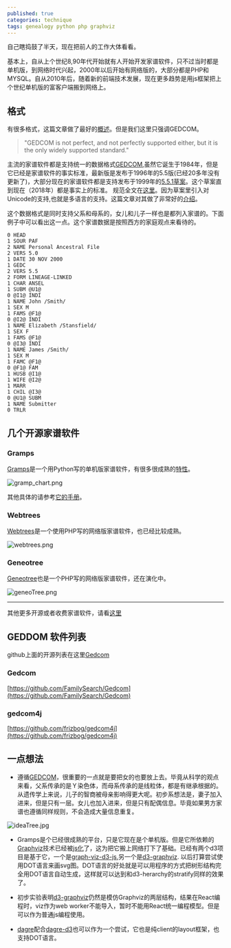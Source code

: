 ```yaml
---
published: true
categories: technique
tags: genealogy python php graphviz
---
```

自己瞎捣鼓了半天，现在把前人的工作大体看看。

基本上，自从上个世纪8,90年代开始就有人开始开发家谱软件，只不过当时都是单机版，到网络时代兴起，2000年以后开始有网络版的，大部分都是PHP和MYSQL。自从2010年后，随着新的前端技术发展，现在更多趋势是用js框架把上个世纪单机版的富客户端搬到网络上。

## 格式

有很多格式，这篇文章做了最好的[概述](https://www.tamurajones.net/GEDCOMAlternatives.xhtml)。但是我们这里只强调GEDCOM。

> "GEDCOM is not perfect, and not perfectly supported either, but it is the only widely supported standard."

主流的家谱软件都是支持统一的数据格式[GEDCOM](https://en.wikipedia.org/wiki/GEDCOM),虽然它诞生于1984年，但是它已经是家谱软件的事实标准，最新版是发布于1996年的5.5版(已经20多年没有更新了)，大部分现在的家谱软件都是支持发布于1999年的[5.5.1草案](http://wiki-en.genealogy.net/Gedcom_5.5.1)。这个草案直到现在（2018年）都是事实上的标准。 规范全文在[这里](https://www.tamurajones.net/GEDCOM/GEDCOM551.pdf)。因为草案里引入对Unicode的支持,也就是多语言的支持。这篇文章对其做了非常好的[介绍](https://www.tamurajones.net/AGentleIntroductionToGEDCOM.xhtml)。

这个数据格式是同时支持父系和母系的，女儿和儿子一样也是都列入家谱的。下面例子中可以看出这一点。这个家谱数据是按照西方的家庭观点来看待的。

```
0 HEAD
1 SOUR PAF
2 NAME Personal Ancestral File
2 VERS 5.0
1 DATE 30 NOV 2000
1 GEDC
2 VERS 5.5
2 FORM LINEAGE-LINKED
1 CHAR ANSEL
1 SUBM @U1@
0 @I1@ INDI
1 NAME John /Smith/
1 SEX M
1 FAMS @F1@
0 @I2@ INDI
1 NAME Elizabeth /Stansfield/
1 SEX F
1 FAMS @F1@
0 @I3@ INDI
1 NAME James /Smith/
1 SEX M
1 FAMC @F1@
0 @F1@ FAM
1 HUSB @I1@
1 WIFE @I2@
1 MARR
1 CHIL @I3@
0 @U1@ SUBM
1 NAME Submitter
0 TRLR
```

## 几个开源家谱软件

### Gramps

[Gramps](https://github.com/gramps-project/gramps)是一个用Python写的单机版家谱软件，有很多很成熟的[特性](https://www.gramps-project.org/wiki/index.php?title=Features)。

![gramp_chart.png]({{site.baseurl}}/images/gramp_chart.png)

其他具体的请参考[它的手册](https://www.gramps-project.org/wiki/index.php?title=User_manual)。

### Webtrees

[Webtrees](https://github.com/fisharebest/webtrees)是一个使用PHP写的网络版家谱软件，也已经比较成熟。

![webtrees.png]({{site.baseurl}}/images/webtrees.png)

### Geneotree

[Geneotree](http://www.geneotree.com/)也是一个PHP写的网络版家谱软件，还在演化中。

![geneoTree.png]({{site.baseurl}}/images/geneoTree.png)

-----

其他更多开源或者收费家谱软件，请看[这里](https://en.wikipedia.org/wiki/Genealogy_software)


## GEDDOM 软件列表

github上面的开源列表在这里[Gedcom](https://github.com/todrobbins/awesome-gedcom)

### Gedcom

[https://github.com/FamilySearch/Gedcom](https://github.com/FamilySearch/Gedcom)

### gedcom4j

[https://github.com/frizbog/gedcom4j](https://github.com/frizbog/gedcom4j)



## 一点想法

* 遵循[GEDCOM](https://en.wikipedia.org/wiki/GEDCOM)，很重要的一点就是要把女的也要放上去。毕竟从科学的观点来看，父系传承的是Ｙ染色体，而母系传承的是线粒体，都是有继承根据的。从遗传学上来说，儿子的智商被母亲影响得更大呢。初步系想法是，妻子加入进来，但是只有一层。女儿也加入进来，但是只有配偶信息。毕竟如果男方家谱也遵循同样规则，不会造成大量信息重复。

![ideaTree.jpg]({{site.baseurl}}/images/ideaTree.jpg)

* Gramps是个已经很成熟的平台，只是它现在是个单机版。但是它所依赖的[Graphviz](http://www.graphviz.org/)技术已经被[js化](https://github.com/mdaines/viz.js)了，这为把它搬上网络打下了基础。已经有两个d3项目是基于它，一个是[graph-viz-d3-js](https://github.com/mstefaniuk/graph-viz-d3-js),另一个是[d3-graphviz](https://github.com/magjac/d3-graphviz). 以后打算尝试使用DOT语言来画svg图。DOT语言的好处就是可以用程序的方式把树形结构完全用DOT语言自动生成，这样就可以达到和d3-herarchy的stratify同样的效果了。

* 初步实验表明[d3-graphviz](https://github.com/magjac/d3-graphviz)仍然是模仿Graphviz的两层结构，结果在React编程时，viz作为web worker不能导入，暂时不能用React统一编程模型。但是可以作为普通js编程使用。

* [dagre](https://github.com/dagrejs/dagre)配合[dagre-d3](https://github.com/dagrejs/dagre-d3)也可以作为一个尝试，它也是纯client的layout框架，也支持DOT语言。
